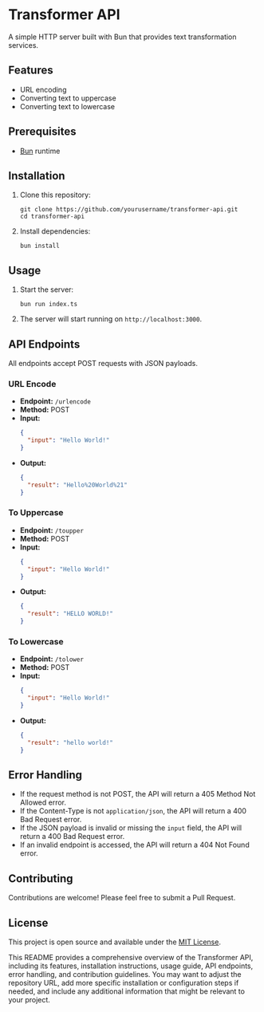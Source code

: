 # Transformer API

A simple HTTP server built with Bun that provides text transformation services.

## Features

- URL encoding
- Converting text to uppercase
- Converting text to lowercase

## Prerequisites

- [Bun](https://bun.sh/) runtime

## Installation

1. Clone this repository:
   ```
   git clone https://github.com/yourusername/transformer-api.git
   cd transformer-api
   ```

2. Install dependencies:
   ```
   bun install
   ```

## Usage

1. Start the server:
   ```
   bun run index.ts
   ```

2. The server will start running on `http://localhost:3000`.

## API Endpoints

All endpoints accept POST requests with JSON payloads.

### URL Encode

- **Endpoint:** `/urlencode`
- **Method:** POST
- **Input:**
  ```json
  {
    "input": "Hello World!"
  }
  ```
- **Output:**
  ```json
  {
    "result": "Hello%20World%21"
  }
  ```

### To Uppercase

- **Endpoint:** `/toupper`
- **Method:** POST
- **Input:**
  ```json
  {
    "input": "Hello World!"
  }
  ```
- **Output:**
  ```json
  {
    "result": "HELLO WORLD!"
  }
  ```

### To Lowercase

- **Endpoint:** `/tolower`
- **Method:** POST
- **Input:**
  ```json
  {
    "input": "Hello World!"
  }
  ```
- **Output:**
  ```json
  {
    "result": "hello world!"
  }
  ```

## Error Handling

- If the request method is not POST, the API will return a 405 Method Not Allowed error.
- If the Content-Type is not `application/json`, the API will return a 400 Bad Request error.
- If the JSON payload is invalid or missing the `input` field, the API will return a 400 Bad Request error.
- If an invalid endpoint is accessed, the API will return a 404 Not Found error.

## Contributing

Contributions are welcome! Please feel free to submit a Pull Request.

## License

This project is open source and available under the [MIT License](LICENSE).

This README provides a comprehensive overview of the Transformer API, including its features, installation instructions, usage guide, API endpoints, error handling, and contribution guidelines. You may want to adjust the repository URL, add more specific installation or configuration steps if needed, and include any additional information that might be relevant to your project.
